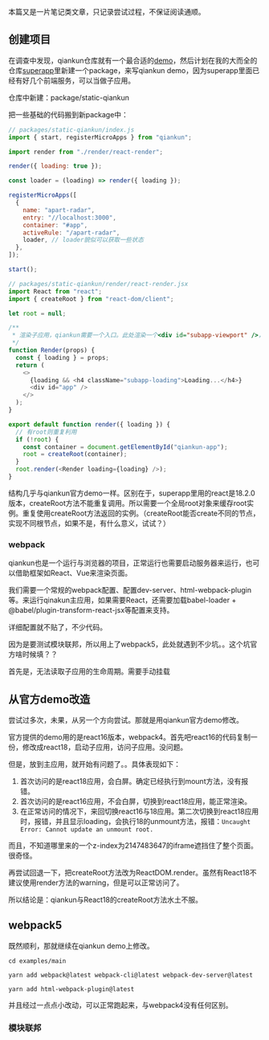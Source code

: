 
本篇又是一片笔记类文章，只记录尝试过程，不保证阅读通顺。

## 创建项目

在调查中发现，qiankun仓库就有一个最合适的[demo](https://github.com/umijs/qiankun/tree/master/examples)，然后计划在我的大而全的仓库[superapp](https://github.com/HelloWorld20/superapp)里新建一个package，来写qiankun demo，因为superapp里面已经有好几个前端服务，可以当做子应用。

仓库中新建：package/static-qiankun

把一些基础的代码搬到新package中：

```js
// packages/static-qiankun/index.js
import { start, registerMicroApps } from "qiankun";

import render from "./render/react-render";

render({ loading: true });

const loader = (loading) => render({ loading });

registerMicroApps([
  {
    name: "apart-radar",
    entry: "//localhost:3000",
    container: "#app",
    activeRule: "/apart-radar",
    loader, // loader貌似可以获取一些状态
  },
]);

start();
```

```js
// packages/static-qiankun/render/react-render.jsx
import React from "react";
import { createRoot } from "react-dom/client";

let root = null;

/**
 * 渲染子应用，qiankun需要一个入口。此处渲染一个<div id="subapp-viewport" />，子应用会挂载到这个节点上
 */
function Render(props) {
  const { loading } = props;
  return (
    <>
      {loading && <h4 className="subapp-loading">Loading...</h4>}
      <div id="app" />
    </>
  );
}

export default function render({ loading }) {
  // 有root则重复利用
  if (!root) {
    const container = document.getElementById("qiankun-app");
    root = createRoot(container);
  }
  root.render(<Render loading={loading} />);
}
```

结构几乎与qiankun官方demo一样。区别在于，superapp里用的react是18.2.0版本，createRoot方法不能重复调用。所以需要一个全局root对象来缓存root实例。重复使用createRoot方法返回的实例。（createRoot能否create不同的节点，实现不同根节点，如果不是，有什么意义，试试？）

### webpack

qiankun也是一个运行与浏览器的项目，正常运行也需要启动服务器来运行，也可以借助框架如React、Vue来渲染页面。

我们需要一个常规的webpack配置、配置dev-server、html-webpack-plugin等。来运行qinakun主应用，如果需要React，还需要加载babel-loader + @babel/plugin-transform-react-jsx等配置来支持。

详细配置就不贴了，不少代码。

因为是要测试模块联邦，所以用上了webpack5，此处就遇到不少坑。。这个坑官方啥时候填？？

首先是，无法读取子应用的生命周期。需要手动挂载

## 从官方demo改造

尝试过多次，未果，从另一个方向尝试。那就是用qiankun官方demo修改。

官方提供的demo用的是react16版本，webpack4。首先吧react16的代码复制一份，修改成react18，启动子应用，访问子应用。没问题。

但是，放到主应用，就开始有问题了。。具体表现如下：

1. 首次访问的是react18应用，会白屏。确定已经执行到mount方法，没有报错。
2. 首次访问的是react16应用，不会白屏，切换到react18应用，能正常渲染。
3. 在正常访问的情况下，来回切换react16与18应用。第二次切换到react18应用时，报错，并且显示loading，会执行18的unmount方法，报错：`Uncaught Error: Cannot update an unmount root.`

而且，不知道哪里来的一个z-index为2147483647的iframe遮挡住了整个页面。很奇怪。

再尝试回退一下，把createRoot方法改为ReactDOM.render。虽然有React18不建议使用render方法的warning，但是可以正常访问了。

所以结论是：qiankun与React18的createRoot方法水土不服。

## webpack5

既然顺利，那就继续在qiankun demo上修改。
```shell
cd examples/main

yarn add webpack@latest webpack-cli@latest webpack-dev-server@latest

yarn add html-webpack-plugin@latest
```

并且经过一点点小改动，可以正常跑起来，与webpack4没有任何区别。

### 模块联邦








